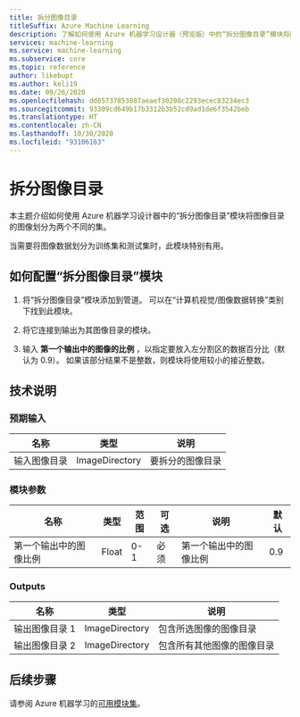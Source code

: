 ```yaml
---
title: 拆分图像目录
titleSuffix: Azure Machine Learning
description: 了解如何使用 Azure 机器学习设计器（预览版）中的“拆分图像目录”模块将图像目录的图像划分为两个不同的集。
services: machine-learning
ms.service: machine-learning
ms.subservice: core
ms.topic: reference
author: likebupt
ms.author: keli19
ms.date: 09/26/2020
ms.openlocfilehash: dd85737853887aeaef30208c2293ecec83234ec3
ms.sourcegitcommit: 93309cd649b17b3312b3b52cd9ad1de6f3542beb
ms.translationtype: HT
ms.contentlocale: zh-CN
ms.lasthandoff: 10/30/2020
ms.locfileid: "93106163"
---
```

# <a name="split-image-directory"></a>拆分图像目录

本主题介绍如何使用 Azure 机器学习设计器中的“拆分图像目录”模块将图像目录的图像划分为两个不同的集。

当需要将图像数据划分为训练集和测试集时，此模块特别有用。 

## <a name="how-to-configure-split-image-directory"></a>如何配置“拆分图像目录”模块

1. 将“拆分图像目录”模块添加到管道。 可以在“计算机视觉/图像数据转换”类别下找到此模块。

2. 将它连接到输出为其图像目录的模块。

3. 输入 **第一个输出中的图像的比例** ，以指定要放入左分割区的数据百分比（默认为 0.9）。 如果该部分结果不是整数，则模块将使用较小的接近整数。


## <a name="technical-notes"></a>技术说明

### <a name="expected-inputs"></a>预期输入

| 名称                  | 类型           | 说明              |
| --------------------- | -------------- | ------------------------ |
| 输入图像目录 | ImageDirectory | 要拆分的图像目录 |

### <a name="module-parameters"></a>模块参数

| 名称                                   | 类型  | 范围 | 可选 | 说明                            | 默认 |
| -------------------------------------- | ----- | ----- | -------- | -------------------------------------- | ------- |
| 第一个输出中的图像比例 | Float | 0-1   | 必须 | 第一个输出中的图像比例 | 0.9     |

### <a name="outputs"></a>Outputs

| 名称                    | 类型           | 说明                              |
| ----------------------- | -------------- | ---------------------------------------- |
| 输出图像目录 1 | ImageDirectory | 包含所选图像的图像目录 |
| 输出图像目录 2 | ImageDirectory | 包含所有其他图像的图像目录 |

## <a name="next-steps"></a>后续步骤

请参阅 Azure 机器学习的[可用模块集](module-reference.md)。 

